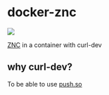 # docker-znc


![](https://github.com/eyenx/docker-znc/workflows/build%20image/badge.svg)


[ZNC](https://znc.in) in a container with curl-dev

## why curl-dev?

To be able to use [push.so](https://github.com/jreese/znc-push)

